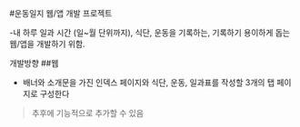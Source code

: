 #운동일지 웹/앱 개발 프로젝트

-내 하루 일과 시간 (일~월 단위까지), 식단, 운동을 기록하는, 기록하기 용이하게 돕는 웹/앱을 개발하기 위함.

개발방향 
 ##웹
  - 배너와 소개문을 가진 인덱스 페이지와 식단, 운동, 일과표를 작성할 3개의 탭 페이지로 구성한다
  > 추후에 기능적으로 추가할 수 있음
